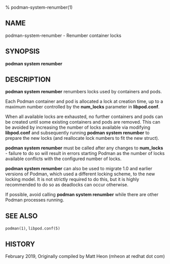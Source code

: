 % podman-system-renumber(1)

## NAME
podman\-system\-renumber - Renumber container locks

## SYNOPSIS
**podman system renumber**

## DESCRIPTION
**podman system renumber** renumbers locks used by containers and pods.

Each Podman container and pod is allocated a lock at creation time, up to a maximum number controlled by the **num_locks** parameter in **libpod.conf**.

When all available locks are exhausted, no further containers and pods can be created until some existing containers and pods are removed. This can be avoided by increasing the number of locks available via modifying **libpod.conf** and subsequently running **podman system renumber** to prepare the new locks (and reallocate lock numbers to fit the new struct).

**podman system renumber** must be called after any changes to **num_locks** - failure to do so will result in errors starting Podman as the number of locks available conflicts with the configured number of locks.

**podman system renumber** can also be used to migrate 1.0 and earlier versions of Podman, which used a different locking scheme, to the new locking model. It is not strictly required to do this, but it is highly recommended to do so as deadlocks can occur otherwise.

If possible, avoid calling **podman system renumber** while there are other Podman processes running.

## SEE ALSO
`podman(1)`, `libpod.conf(5)`

## HISTORY
February 2019, Originally compiled by Matt Heon (mheon at redhat dot com)

